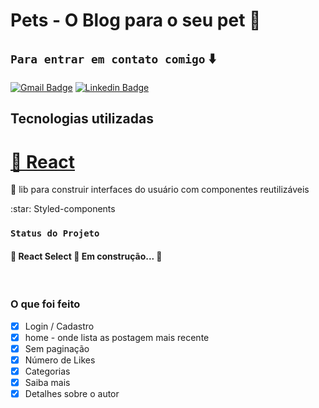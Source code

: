 # Pets - O Blog para o seu pet :dog:

## `Para entrar em contato comigo` :arrow_down:
[![Gmail Badge](https://img.shields.io/badge/-martins.gabrieli.07.almeida@gmail.com-6633cc?style=flat-square&logo=Gmail&logoColor=white&link=mailto:martins.gabrieli.07.almeida@gmail.com)](mailto:martins.gabrieli.07.almeida@gmail.com)
[![Linkedin Badge](https://img.shields.io/badge/-Gabrieli%20Martins-6633cc?style=flat-square&logo=Linkedin&logoColor=white&link=https://www.linkedin.com/in/gabrieli-martins-9881ab157/)](https://www.linkedin.com/in/gabrieli-martins-9881ab157/) 

## Tecnologias utilizadas

<h1>
    <a href="https://pt-br.reactjs.org/">🔗 React</a>
</h1>
<p>🚀 lib para construir interfaces do usuário com componentes reutilizáveis</p>
:star: Styled-components

### `Status do Projeto`

<h4> 
	🚧  React Select 🚀 Em construção...  🚧
</h4>

<br>

### O que foi feito

- [x] Login / Cadastro
- [x] home - onde lista as postagem mais recente
- [x] Sem paginação
- [x] Número de Likes
- [x] Categorias
- [x] Saiba mais
- [x] Detalhes sobre o autor
